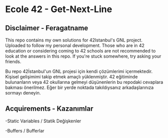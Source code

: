 # Ecole 42 - Get-Next-Line

## Disclaimer - Feragatname

This repo contains my own solutions for 42Istanbul's GNL project. Uploaded to follow my personal development. Those who are in 42 education or considering coming to 42 schools are not recommended to look at the answers in this repo. If you're stuck somewhere, try asking your friends.

Bu repo 42İstanbul'un GNL projesi için kendi çözümlerimi içermektedir. Kişisel gelişimimi takip etmek amaçlı yüklenmiştir. 42 eğitiminde bulunanların veya 42 okullarına gelmeyi düşünenlerin bu repodaki cevaplara bakması önerilmez. Eğer bir yerde noktada takıldıysanız arkadaşlarınıza sormayı deneyin.

## Acquirements - Kazanımlar

-Static Variables / Statik Değişkenler

-Buffers / Bufferlar

